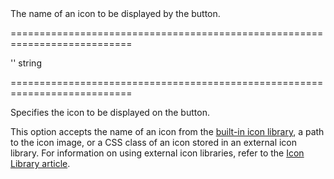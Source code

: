 <!--**
/*-------------------------------------------
    Auto-generated file. Do not modify.
-------------------------------------------

**-->
<!--d-->The name of an icon to be displayed by the button.<!--/d-->
===========================================================================
<!--default-->''<!--/default-->
<!--type-->string<!--/type-->
===========================================================================

<!--shortDescription-->
Specifies the icon to be displayed on the button.
<!--/shortDescription-->

<!--fullDescription-->
This option accepts the name of an icon from the [built-in icon library](/Documentation/Guide/Themes/Icon_Library/), a path to the icon image, or a CSS class of an icon stored in an external icon library. For information on using external icon libraries, refer to the [Icon Library article](/Documentation/Guide/Themes/Icon_Library/#Use_External_Icon_Libraries).


<!--/fullDescription-->